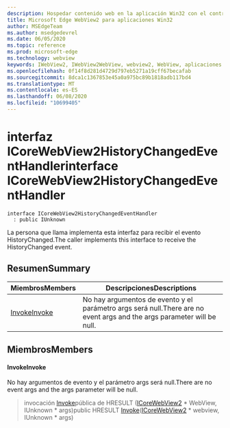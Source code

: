 ```yaml
---
description: Hospedar contenido web en la aplicación Win32 con el control Microsoft Edge WebView2
title: Microsoft Edge WebView2 para aplicaciones Win32
author: MSEdgeTeam
ms.author: msedgedevrel
ms.date: 06/05/2020
ms.topic: reference
ms.prod: microsoft-edge
ms.technology: webview
keywords: IWebView2, IWebView2WebView, webview2, WebView, aplicaciones Win32, Win32, Edge, ICoreWebView2, ICoreWebView2Controller, control de explorador, HTML Edge
ms.openlocfilehash: 0f14f8d281d4729d797eb5271a19cff67becafab
ms.sourcegitcommit: 8dca1c1367853e45a0a975bc89b1818adb117bd4
ms.translationtype: MT
ms.contentlocale: es-ES
ms.lasthandoff: 06/08/2020
ms.locfileid: "10699405"
---
```

# <span data-ttu-id="72a61-104">interfaz ICoreWebView2HistoryChangedEventHandler</span><span class="sxs-lookup"><span data-stu-id="72a61-104">interface ICoreWebView2HistoryChangedEventHandler</span></span> 

```
interface ICoreWebView2HistoryChangedEventHandler
  : public IUnknown
```

<span data-ttu-id="72a61-105">La persona que llama implementa esta interfaz para recibir el evento HistoryChanged.</span><span class="sxs-lookup"><span data-stu-id="72a61-105">The caller implements this interface to receive the HistoryChanged event.</span></span>

## <span data-ttu-id="72a61-106">Resumen</span><span class="sxs-lookup"><span data-stu-id="72a61-106">Summary</span></span>

 <span data-ttu-id="72a61-107">Miembros</span><span class="sxs-lookup"><span data-stu-id="72a61-107">Members</span></span>                        | <span data-ttu-id="72a61-108">Descripciones</span><span class="sxs-lookup"><span data-stu-id="72a61-108">Descriptions</span></span>
--------------------------------|---------------------------------------------
[<span data-ttu-id="72a61-109">Invoke</span><span class="sxs-lookup"><span data-stu-id="72a61-109">Invoke</span></span>](#invoke) | <span data-ttu-id="72a61-110">No hay argumentos de evento y el parámetro args será null.</span><span class="sxs-lookup"><span data-stu-id="72a61-110">There are no event args and the args parameter will be null.</span></span>

## <span data-ttu-id="72a61-111">Miembros</span><span class="sxs-lookup"><span data-stu-id="72a61-111">Members</span></span>

#### <span data-ttu-id="72a61-112">Invoke</span><span class="sxs-lookup"><span data-stu-id="72a61-112">Invoke</span></span> 

<span data-ttu-id="72a61-113">No hay argumentos de evento y el parámetro args será null.</span><span class="sxs-lookup"><span data-stu-id="72a61-113">There are no event args and the args parameter will be null.</span></span>

> <span data-ttu-id="72a61-114">invocación [Invoke](#invoke)pública de HRESULT ([ICoreWebView2](icorewebview2.md) \* WebView, IUnknown \* args)</span><span class="sxs-lookup"><span data-stu-id="72a61-114">public HRESULT [Invoke](#invoke)([ICoreWebView2](icorewebview2.md) \* webview, IUnknown \* args)</span></span>

